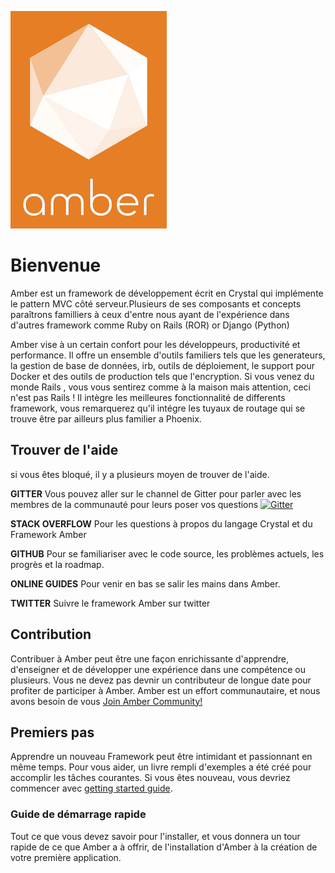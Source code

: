 ![](/assets/white_logo_color_background.jpg)

# Bienvenue 

Amber est un framework de développement écrit en Crystal qui implémente le pattern MVC côté serveur.Plusieurs de ses composants et concepts paraîtrons familliers à ceux d'entre nous ayant de l'expérience dans d'autres framework comme Ruby on Rails (ROR) or Django (Python)

Amber vise à un certain confort pour les développeurs, productivité et performance. Il offre un ensemble d'outils familiers tels que les generateurs, la gestion de base de données, irb, outils de déploiement, le support pour Docker et des outils de production tels que l'encryption. Si vous venez du monde Rails , vous vous sentirez comme à la maison mais attention, ceci n'est pas Rails ! 
Il intègre les meilleures fonctionnalité de differents framework, vous remarquerez qu'il intégre les tuyaux de routage qui se trouve être par ailleurs plus familier a Phoenix.


## Trouver de l'aide

si vous êtes bloqué, il y a plusieurs moyen de trouver de l'aide.

**GITTER** Vous pouvez aller sur le channel de Gitter pour parler avec les membres de la communauté pour leurs poser vos questions
[![Gitter](https://badges.gitter.im/amberframework/amber.svg)](https://gitter.im/amberframework/amber?utm_source=badge&utm_medium=badge&utm_campaign=pr-badge)

**STACK OVERFLOW**  Pour les questions à propos du langage Crystal et du Framework Amber

**GITHUB** Pour se familiariser avec le code source, les problèmes actuels, les progrès et la roadmap.

**ONLINE GUIDES** Pour venir en bas se salir les mains dans Amber.

**TWITTER** Suivre le framework Amber sur twitter

## Contribution

Contribuer à Amber peut être une façon enrichissante d'apprendre, d'enseigner et de développer une expérience dans une compétence ou plusieurs. Vous ne devez pas devnir un contributeur de longue date pour profiter de participer à Amber. 
Amber est un effort communautaire, et nous avons besoin de vous [Join Amber Community!](https://github.com/Amber-Crystal/amber/blob/master/.github/CONTRIBUTING.md)

## Premiers pas



Apprendre un nouveau Framework peut être intimidant et passionnant en même temps. Pour vous aider, un livre rempli d'exemples a été créé pour accomplir les tâches courantes. Si vous êtes nouveau, vous devriez commencer avec  [getting started guide](getting-started/README.md).

### Guide de démarrage rapide
Tout ce que vous devez savoir pour l'installer, et vous donnera un tour rapide de ce que Amber a à offrir, de l'installation d'Amber à la création de votre première application. 


